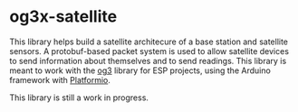 # og3x-satellite

This library helps build a satellite architecure of a base station and satellite sensors. A protobuf-based packet system is used to allow satellite devices to send information about themselves and to send readings. This library is meant to work with the [og3](https://github.com/chl33/og3) library for ESP projects, using the Arduino framework with [Platformio](https://platformio.org/).

This library is still a work in progress.
